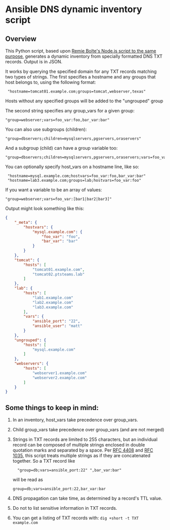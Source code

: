# Ansible DNS dynamic inventory script
## Overview

This Python script, based upon [Remie Bolte's Node.js script to the same purpose](https://medium.com/@remie/using-dns-as-an-ansible-dynamic-inventory-e65a2ed6bc9#.wjoahpbd0), generates a dynamic inventory from specially formatted DNS TXT records. Output is in JSON.

It works by querying the specified domain for any TXT records matching two types of strings. The first specifies a hostname and any groups that host belongs to, using the following format:

     "hostname=tomcat01.example.com;groups=tomcat,webserver,texas"

Hosts without any specified groups will be added to the "ungrouped" group

The second string specifies any group_vars for a given group:

    "group=webserver;vars=foo_var:foo,bar_var:bar"

You can also use subgroups (children):

    "group=dbservers;children=mysqlservers,pgservers,oraservers"

And a subgroup (child) can have a group variable too:

    "group=dbservers;children=mysqlservers,pgservers,oraservers;vars=foo_var:foo,bar_var:bar"

You can optionally specify host_vars on a hostname line, like so:

     "hostname=mysql.example.com;hostvars=foo_var:foo,bar_var:bar"
     "hostname=lab3.example.com;groups=lab;hostvars=foo_var:foo"

If you want a variable to be an array of values:

    "group=webserver;vars=foo_var:[bar1|bar2|bar3]"

Output might look something like this:

```json
{
    "_meta": {
        "hostvars": {
            "mysql.example.com": {
                "foo_var": "foo",
                "bar_var": "bar"
            }
        }
    },
    "tomcat": {
        "hosts": [
            "tomcat01.example.com",
            "tomcat02.ptsteams.lab"
        ]
    },
    "lab": {
        "hosts": [
            "lab1.example.com"
            "lab2.example.com"
            "lab3.example.com"
        ],
        "vars": {
            "ansible_port": "22",
            "ansible_user": "matt"
        }
    },
    "ungrouped": {
        "hosts": [
            "mysql.example.com"
        ]
    },
    "webservers": {
        "hosts": [
            "webserver1.example.com"
            "webserver2.example.com"
        ]
    }
}
```


## Some things to keep in mind:
1. In an inventory, host_vars take precedence over group_vars.
2. Child group_vars take precedence over group_vars (and are not merged)
3. Strings in TXT records are limited to 255 characters, but an individual
   record can be composed of multiple strings enclosed in double quotation 
   marks and separated by a space. Per [RFC 4408](https://www.ietf.org/rfc/rfc4408.txt)
   and [RFC 1035](https://www.ietf.org/rfc/rfc1035.txt), this script treats 
   multiple strings as if they are concatenated together. So a TXT record 
   like

   ```
     "group=db;vars=ansible_port:22" ",bar_var:bar"
   ```

   will be read as

   ```
   group=db;vars=ansible_port:22,bar_var:bar
   ```

4. DNS propagation can take time, as determined by a record's TTL value.
5. Do not to list sensitive information in TXT records.
6. You can get a listing of TXT records with: ```dig +short -t TXT example.com```
